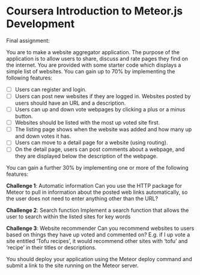 # Coursera Introduction to Meteor.js Development

Final assignment:

You are to make a website aggregator application. The purpose of the application 
is to allow users to share, discuss and rate pages they find on the internet. 
You are provided with some starter code which displays a simple list of websites. 
You can gain up to 70% by implementing the following features:

* [ ] Users can register and login.
* [ ] Users can post new websites if they are logged in. Websites posted by users should have an URL and a description.
* [ ] Users can up and down vote webpages by clicking a plus or a minus button.
* [ ] Websites should be listed with the most up voted site first. 
* [ ] The listing page shows when the website was added and how many up and down votes it has.
* [ ] Users can move to a detail page for a website (using routing). 
* [ ] On the detail page, users can post comments about a webpage, and they are displayed below the description of the webpage.

You can gain a further 30% by implementing one or more of the following features:

**Challenge 1**: Automatic information
Can you use the HTTP package for Meteor to pull in information about the posted web links automatically, so the user does not need to enter anything other than the URL? 

**Challenge 2**: Search function
Implement a search function that allows the user to search within the listed sites for key words

**Challenge 3**: Website recommender
Can you recommend websites to users based on things they have up voted and commented on? E.g. if I up vote a site entitled ‘Tofu recipes’, it would recommend other sites with ‘tofu’ and ‘recipe’ in their titles or descriptions. 

You should deploy your application using the Meteor deploy command and submit a link to the site running on the Meteor server. 

